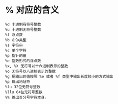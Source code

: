 # % 对应的含义

    %d 十进制有符号整数
    %u 十进制无符号整数
    %f 浮点数
    %b 布尔类型
    %s 字符串
    %c 单个字符
    %p 指针的值
    %e 指数形式的浮点数
    %x, %X 无符号以十六进制表示的整数
    %o 无符号以八进制表示的整数
    %g 把输出的值按照 %e 或者 %f 类型中输出长度较小的方式输出
    %p 输出地址符
    %lu 32位无符号整数
    %llu 64位无符号整数
    %% 输出百分号字符本身。